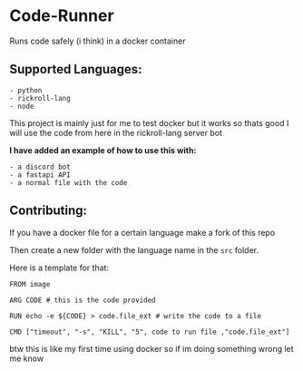 # Code-Runner

Runs code safely (i think) in a docker container

## Supported Languages:
    - python
    - rickroll-lang
    - node

This project is mainly just for me to test docker but it works so thats good
I will use the code from here in the rickroll-lang server bot

**I have added an example of how to use this with:**

    - a discord bot
    - a fastapi API
    - a normal file with the code

## Contributing:

If you have a docker file for a certain language make a fork of this repo

Then create a new folder with the language name in the `src` folder. 

Here is a template for that: 
```
FROM image

ARG CODE # this is the code provided

RUN echo -e ${CODE} > code.file_ext # write the code to a file

CMD ["timeout", "-s", "KILL", "5", code to run file ,"code.file_ext"]
```

btw this is like my first time using docker so if im doing something wrong let me know

